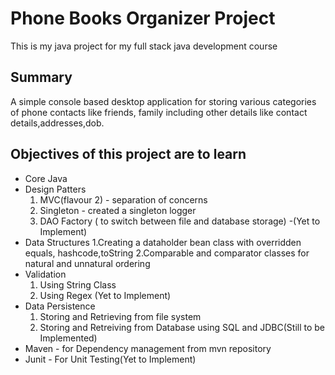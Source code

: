 # Phone Books Organizer Project
This is my java project for my full stack java development course

## Summary
A simple console based desktop application for storing various categories of phone contacts like friends, family including other details like contact details,addresses,dob.

## Objectives of this project are to learn
- Core Java
- Design Patters
    1. MVC(flavour 2) - separation of concerns
    2. Singleton - created a singleton logger
    3. DAO Factory ( to switch between file and database storage) -(Yet to Implement)
- Data Structures
    1.Creating a dataholder bean class with overridden equals, hashcode,toString
    2.Comparable and comparator classes for natural and unnatural ordering
- Validation
    1. Using String Class
    2. Using Regex (Yet to Implement)
- Data Persistence
    1. Storing and Retrieving from file system
    2. Storing and Retreiving from Database using SQL and JDBC(Still to be Implemented)
-  Maven - for Dependency management from mvn repository
-  Junit - For Unit Testing(Yet to Implement)
